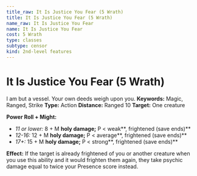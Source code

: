 ```yaml
---
title_raw: It Is Justice You Fear (5 Wrath)
title: It Is Justice You Fear (5 Wrath)
name_raw: It Is Justice You Fear
name: It Is Justice You Fear
cost: 5 Wrath
type: classes
subtype: censor
kind: 2nd-level features
---
```


# It Is Justice You Fear (5 Wrath)

I am but a vessel. Your own deeds weigh upon you. **Keywords:** Magic, Ranged, Strike **Type:** Action **Distance:** Ranged 10 **Target:** One creature

**Power Roll + Might:**

- *11 or lower:* 8 + M **holy damage;** P \< weak\*\*, frightened (save ends)\*\*
- *12-16:* 12 + M **holy damage;** P \< average\*\*, frightened (save ends)\*\*
- *17+:* 15 + M **holy damage;** P \< strong\*\*, frightened (save ends)\*\*

**Effect:** If the target is already frightened of you or another creature when you use this ability and it would frighten them again, they take psychic damage equal to twice your Presence score instead.
